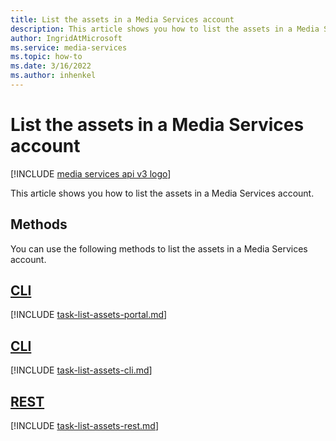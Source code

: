 ```yaml
---
title: List the assets in a Media Services account
description: This article shows you how to list the assets in a Media Services account.
author: IngridAtMicrosoft
ms.service: media-services
ms.topic: how-to
ms.date: 3/16/2022
ms.author: inhenkel
---
```


# List the assets in a Media Services account

[!INCLUDE [media services api v3 logo](./includes/v3-hr.md)]

This article shows you how to list the assets in a Media Services account.

## Methods

You can use the following methods to list the assets in a Media Services account.

## [CLI](#tab/cli/)

[!INCLUDE [task-list-assets-portal.md](./includes/task-list-assets-portal.md)]

## [CLI](#tab/cli/)

[!INCLUDE [task-list-assets-cli.md](./includes/task-list-assets-cli.md)]

## [REST](#tab/rest/)

[!INCLUDE [task-list-assets-rest.md](./includes/task-list-assets-rest.md)]